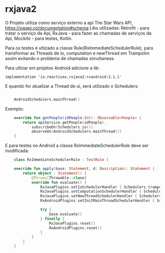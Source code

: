 # rxjava2
O Projeto utiliza como serviço externo a api The Star Wars API, https://swapi.co/documentation#schema
Libs utilizadas:
Retrofit - para tratar o serviço da Api,
RxJava - para fazer as chamadas de serviços da Api,
Mockito - para testes,
Kotlin.

Para os testes é utlizado a classe Rule(RxImmediateSchedulerRule), para transformar as Threads de io, computation e newThread em Trampolim assim evitando o problema de chamadas simultaneas.

Para utlizar em projetos Android adicione a lib:

    implementation 'io.reactivex.rxjava2:rxandroid:2.1.1'
    
    
E quando for atualizar a Thread de ui, será utilizado o Schedulers:
```kotlin

    AndroidSchedulers.mainThread() 
```

Exemplo:
```kotlin
    override fun getPeople(idPeople:Int): Observable<People> {
        return apiService.getPeople(idPeople).
            subscribeOn(Schedulers.io()).
            observeOn(AndroidSchedulers.mainThread())
    }
```
  
  E para testes no Android a classe RxImmediateSchedulerRule deve ser modificada:
```kotlin
    class RxImmediateSchedulerRule : TestRule {

    override fun apply(base: Statement, d: Description): Statement {
        return object : Statement() {
            @Throws(Throwable::class)
            override fun evaluate() {
                RxJavaPlugins.setIoSchedulerHandler { Schedulers.trampoline() }
                RxJavaPlugins.setComputationSchedulerHandler { Schedulers.trampoline() }
                RxJavaPlugins.setNewThreadSchedulerHandler { Schedulers.trampoline() }
                RxAndroidPlugins.setInitMainThreadSchedulerHandler { Schedulers.trampoline() }

                try {
                    base.evaluate()
                } finally {
                    RxJavaPlugins.reset()
                    RxAndroidPlugins.reset()
                }
            }
        }
    }
```
    
    

